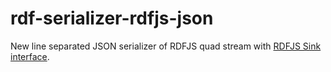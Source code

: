 # rdf-serializer-rdfjs-json

New line separated JSON serializer of RDFJS quad stream with [RDFJS Sink interface](https://github.com/rdfjs/representation-task-force/).